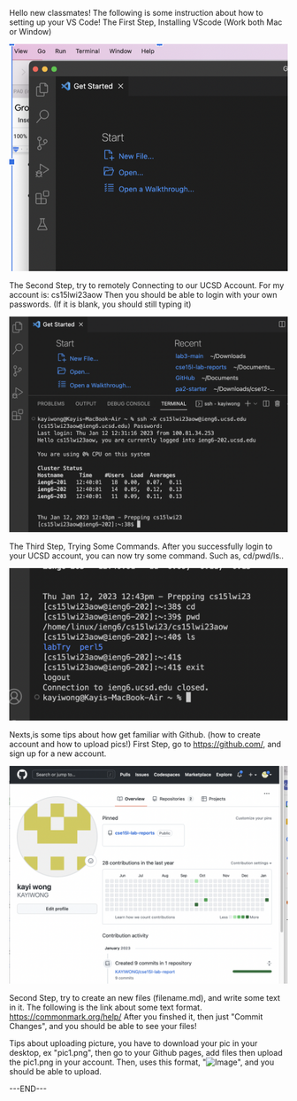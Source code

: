 Hello new classmates! The following is some instruction about how to setting up your VS Code! 
The First Step, Installing VScode (Work both Mac or Window)

![Image](https://github.com/KAYIWONG/cse15l-lab-report/blob/main/pic1.png)


The Second Step, try to remotely Connecting to our UCSD Account. 
For my account is: cs15lwi23aow 
Then you should be able to login with your own passwords. 
(If it is blank, you should still typing it)

![Image](https://github.com/KAYIWONG/cse15l-lab-report/blob/main/pic2.png)


The Third Step, Trying Some Commands. After you successfully login to your UCSD account, you can now try some command. Such as, cd/pwd/ls..

![Image](https://github.com/KAYIWONG/cse15l-lab-report/blob/main/pic3.png)

Nexts,is some tips about how get familiar with Github. (how to create account and how to upload pics!)
First Step, go to https://github.com/, and sign up for a new account. 

![Image](https://github.com/KAYIWONG/cse15l-lab-report/blob/main/pic4.png)

Second Step, try to create an new files (filename.md), and write some text in it. 
The following is the link about some text format. https://commonmark.org/help/
After you finshed it, then just "Commit Changes", and you should be able to see your files! 

Tips about uploading picture, you have to download your pic in your desktop, ex "pic1.png", then go to your Github pages, add files then upload the pic1.png in your account. Then, uses this format, "![Image](https://github.com/KAYIWONG/cse15l-lab-report/blob/main/xxx.png)", and you should be able to upload. 

---END---



